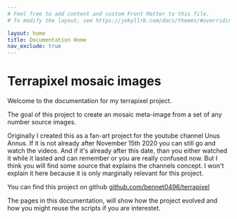 ```yaml
---
# Feel free to add content and custom Front Matter to this file.
# To modify the layout, see https://jekyllrb.com/docs/themes/#overriding-theme-defaults

layout: home
title: Documentation Home
nav_exclude: true
---
```

# Terrapixel mosaic images

Welcome to the documentation for my terrapixel project.

The goal of this project to create an mosaic meta-image from a set of any number source images.

Originally I created this as a fan-art project for the youtube channel Unus Annus. If it is not already after November 15th 2020
you can still go and watch the videos. And if it's already after this date, than you either watched it while it lasted and can remember
or you are really confused now. But I think you will find some source that explains the channels concept. I won't explain it here
because it is only marginally relevant for this project.

You can find this project on github [github.com/bennet0496/terrapixel](https://github.com/bennet0496/terrapixel)

The pages in this documentation, will show how the project evolved and how you might reuse the scripts if you are interestet.
